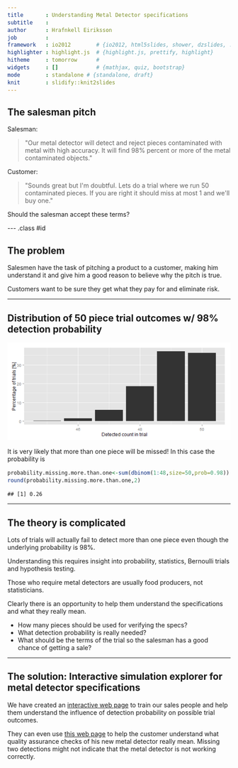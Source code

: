 ```yaml
---
title       : Understanding Metal Detector specifications
subtitle    : 
author      : Hrafnkell Eiriksson
job         : 
framework   : io2012        # {io2012, html5slides, shower, dzslides, ...}
highlighter : highlight.js  # {highlight.js, prettify, highlight}
hitheme     : tomorrow      # 
widgets     : []            # {mathjax, quiz, bootstrap}
mode        : standalone # {standalone, draft}
knit        : slidify::knit2slides
---
```


## The salesman pitch

Salesman: 
 > "Our metal detector will detect and reject pieces contaminated with metal with high accuracy. It will find 98% percent or more of the metal contaminated objects."

Customer:
 > "Sounds great but I'm doubtful. Lets do a trial where we run 50 contaminated pieces. If you are right it should miss at most 1 and we'll buy one."

Should the salesman accept these terms?

--- .class #id 

## The problem

Salesmen have the task of pitching a product to a customer, making him understand it and give him a good reason to believe why the pitch is true.

Customers want to be sure they get what they pay for and eliminate risk.

---

## Distribution of 50 piece trial outcomes w/ 98% detection probability

![plot of chunk unnamed-chunk-1](assets/fig/unnamed-chunk-1-1.png) 

It is very likely that more than one piece will be missed! In this case the probability is

```r
probability.missing.more.than.one<-sum(dbinom(1:48,size=50,prob=0.98))
round(probability.missing.more.than.one,2)
```

```
## [1] 0.26
```

---
## The theory is complicated 

Lots of trials will actually fail to detect more than one piece even though the underlying probability is 98%.

Understanding this requires insight into probability, statistics, Bernoulli trials and hypothesis testing.

Those who require metal detectors are usually food producers, not statisticians.

Clearly there is an opportunity to help them understand the specifications and what they really mean.
* How many pieces should be used for verifying the specs?
* What detection probability is really needed?
* What should be the terms of the trial so the salesman has a good chance of getting a sale?

---
## The solution: Interactive simulation explorer for metal detector specifications

We have created an [interactive web page](https://hrafnkell.shinyapps.io/MetalDetectorSpecs) to train our sales people and help them understand the influence of detection probability on possible trial outcomes. 

They can even use [this web page](https://hrafnkell.shinyapps.io/MetalDetectorSpecs) to help the customer understand what quality assurance checks of his new metal detector really mean. Missing two detections might not indicate that the metal detector is not working correctly.
